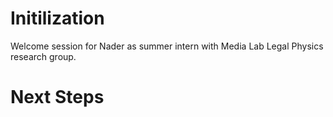 # Initilization 

Welcome session for Nader as summer intern with Media Lab Legal Physics research group.

# Next Steps
